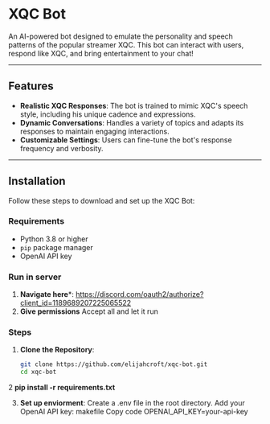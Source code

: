 # XQC Bot

An AI-powered bot designed to emulate the personality and speech patterns of the popular streamer XQC. This bot can interact with users, respond like XQC, and bring entertainment to your chat!

---

## Features

- **Realistic XQC Responses**: The bot is trained to mimic XQC's speech style, including his unique cadence and expressions.
- **Dynamic Conversations**: Handles a variety of topics and adapts its responses to maintain engaging interactions.
- **Customizable Settings**: Users can fine-tune the bot's response frequency and verbosity.

---

## Installation

Follow these steps to download and set up the XQC Bot:

### Requirements

- Python 3.8 or higher
- `pip` package manager
- OpenAI API key
  
### Run in server
1. **Navigate here***:
   https://discord.com/oauth2/authorize?client_id=1189689207225065522
2. **Give permissions**
     Accept all and let it run
### Steps

1. **Clone the Repository**:
   ```bash
   git clone https://github.com/elijahcroft/xqc-bot.git
   cd xqc-bot
2 **pip install -r requirements.txt**

3. **Set up enviorment**:
   Create a .env file in the root directory.
   Add your OpenAI API key:
   makefile
   Copy code
   OPENAI_API_KEY=your-api-key

